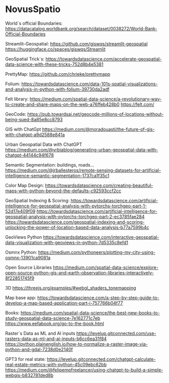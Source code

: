 # NovusSpatio

World´s official Boundaries:
https://datacatalog.worldbank.org/search/dataset/0038272/World-Bank-Official-Boundaries

Streamlit-Geospatial:
https://github.com/giswqs/streamlit-geospatial
https://huggingface.co/spaces/giswqs/Streamlit

GeoSpatial Trick`s:
https://towardsdatascience.com/accelerate-geospatial-data-science-with-these-tricks-752d8b4e5381

PrettyMap:
https://github.com/chrieke/prettymapp

Folium: https://towardsdatascience.com/data-101s-spatial-visualizations-and-analysis-in-python-with-folium-39730da2adf

Felt library:
https://medium.com/spatial-data-science/a-revolutionary-way-to-create-and-share-maps-on-the-web-a76ffeb428b0
https://felt.com/

GeoCode:
https://pub.towardsai.net/geocode-millions-of-locations-without-being-sued-8a85e8cc8793

GIS with ChatGpt
https://medium.com/@moradouasti/the-future-of-gis-with-chatgpt-a9d2588e841a


Urban Geospatial Data with ChatGPT
https://medium.com/@yrbiablog/generating-urban-geospatial-data-with-chatgpt-44144c94f678

Semantic Segmentation: buildings, roads...
https://medium.com/@jrballesteros/remote-sensing-datasets-for-artificial-intelligence-semantic-segmentation-1737ca1f35c1

Color Map Design:
https://towardsdatascience.com/creating-beautiful-maps-with-python-beyond-the-defaults-c92593ccf2cc

GeoSpatial Indexing & Scoring:
https://towardsdatascience.com/artificial-intelligence-for-geospatial-analysis-with-pytorchs-torchgeo-part-1-52d17e409f09
https://towardsdatascience.com/artificial-intelligence-for-geospatial-analysis-with-pytorchs-torchgeo-part-2-ec3785fae284
https://towardsdatascience.com/geospatial-indexing-and-scoring-unlocking-the-power-of-location-based-data-analysis-b77a7599b4c

GeoViews Python
https://towardsdatascience.com/interactive-geospatial-data-visualization-with-geoviews-in-python-7d5335c8efd1

Osmnx Python:
https://medium.com/pythoneers/plotting-my-city-using-osmnx-13901ca9081a

Open Source Libraries
https://medium.com/spatial-data-science/explore-open-source-python-gis-and-earth-observation-libraries-interactively-8f22851745f9

3D
https://threejs.org/examples/#webgl_shaders_tonemapping

Map base app:
https://towardsdatascience.com/a-step-by-step-guide-to-develop-a-map-based-application-part-i-757766b04f77

Books:
https://medium.com/spatial-data-science/the-best-new-books-to-study-geospatial-data-science-7e162771c7eb
https://www.eefabook.org/go-to-the-book.html

Raster´s Data as ML and AI inputs
https://levelup.gitconnected.com/use-rasters-data-as-ml-and-ai-inputs-b6cc6ea31f84
https://python.plainenglish.io/how-to-normalize-a-raster-image-via-python-and-gdal-7238d0e2140f

GPT3 for real state:
https://levelup.gitconnected.com/chatgpt-calculate-real-estate-metrics-with-python-45c09ebc62bb
https://medium.com/@felipempfreelancer/using-chatgpt-to-build-a-simple-webgis-b832781ded8b
